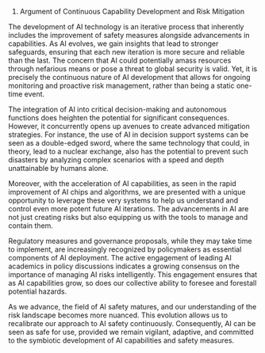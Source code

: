 1. Argument of Continuous Capability Development and Risk Mitigation

The development of AI technology is an iterative process that inherently includes the improvement of safety measures alongside advancements in capabilities. As AI evolves, we gain insights that lead to stronger safeguards, ensuring that each new iteration is more secure and reliable than the last. The concern that AI could potentially amass resources through nefarious means or pose a threat to global security is valid. Yet, it is precisely the continuous nature of AI development that allows for ongoing monitoring and proactive risk management, rather than being a static one-time event.

The integration of AI into critical decision-making and autonomous functions does heighten the potential for significant consequences. However, it concurrently opens up avenues to create advanced mitigation strategies. For instance, the use of AI in decision support systems can be seen as a double-edged sword, where the same technology that could, in theory, lead to a nuclear exchange, also has the potential to prevent such disasters by analyzing complex scenarios with a speed and depth unattainable by humans alone.

Moreover, with the acceleration of AI capabilities, as seen in the rapid improvement of AI chips and algorithms, we are presented with a unique opportunity to leverage these very systems to help us understand and control even more potent future AI iterations. The advancements in AI are not just creating risks but also equipping us with the tools to manage and contain them.

Regulatory measures and governance proposals, while they may take time to implement, are increasingly recognized by policymakers as essential components of AI deployment. The active engagement of leading AI academics in policy discussions indicates a growing consensus on the importance of managing AI risks intelligently. This engagement ensures that as AI capabilities grow, so does our collective ability to foresee and forestall potential hazards.

As we advance, the field of AI safety matures, and our understanding of the risk landscape becomes more nuanced. This evolution allows us to recalibrate our approach to AI safety continuously. Consequently, AI can be seen as safe for use, provided we remain vigilant, adaptive, and committed to the symbiotic development of AI capabilities and safety measures.
